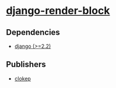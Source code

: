 # [django-render-block](https://pypi.org/project/django-render-block)

## Dependencies
- [django (>=2.2)](packages/d/django.md)



## Publishers
- [clokep](https://pypi.org/user/clokep)

